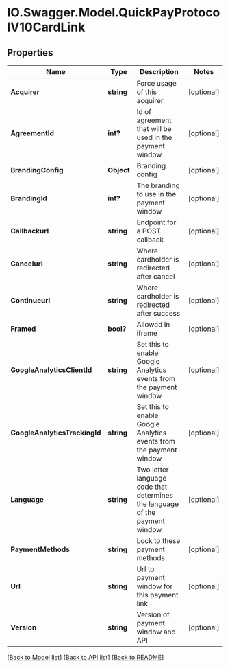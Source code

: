 # IO.Swagger.Model.QuickPayProtocolV10CardLink
## Properties

Name | Type | Description | Notes
------------ | ------------- | ------------- | -------------
**Acquirer** | **string** | Force usage of this acquirer | [optional] 
**AgreementId** | **int?** | Id of agreement that will be used in the payment window | [optional] 
**BrandingConfig** | **Object** | Branding config | [optional] 
**BrandingId** | **int?** | The branding to use in the payment window | [optional] 
**Callbackurl** | **string** | Endpoint for a POST callback | [optional] 
**Cancelurl** | **string** | Where cardholder is redirected after cancel | [optional] 
**Continueurl** | **string** | Where cardholder is redirected after success | [optional] 
**Framed** | **bool?** | Allowed in iframe | [optional] 
**GoogleAnalyticsClientId** | **string** | Set this to enable Google Analytics events from the payment window | [optional] 
**GoogleAnalyticsTrackingId** | **string** | Set this to enable Google Analytics events from the payment window | [optional] 
**Language** | **string** | Two letter language code that determines the language of the payment window | [optional] 
**PaymentMethods** | **string** | Lock to these payment methods | [optional] 
**Url** | **string** | Url to payment window for this payment link | [optional] 
**Version** | **string** | Version of payment window and API | [optional] 

[[Back to Model list]](../README.md#documentation-for-models) [[Back to API list]](../README.md#documentation-for-api-endpoints) [[Back to README]](../README.md)

